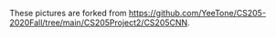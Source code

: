 These pictures are forked from https://github.com/YeeTone/CS205-2020Fall/tree/main/CS205Project2/CS205CNN.